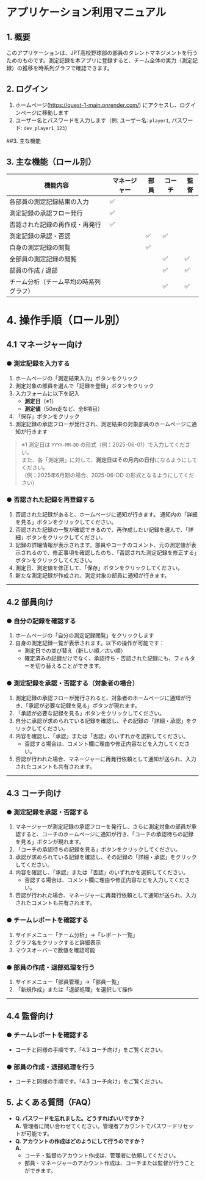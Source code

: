 # アプリケーション利用マニュアル

## 1. 概要
このアプリケーションは、JPT高校野球部の部員のタレントマネジメントを行うためのものです。測定記録を本アプリに登録すると、チーム全体の実力（測定記録）の推移を時系列グラフで確認できます。

## 2. ログイン
1. ホームページ(https://quest-1-main.onrender.com/) にアクセスし、ログインページに移動します
2. ユーザー名とパスワードを入力します（例: ユーザー名: `player1`, パスワード: `dev_player1_123`）

##3. 主な機能
## 3. 主な機能（ロール別）

| 機能内容                                   | マネージャー | 部員 | コーチ | 監督 |
|--------------------------------------------|--------------|------|--------|------|
| 各部員の測定記録結果の入力                 | ✅           |      |        |      |
| 測定記録の承認フロー発行                   | ✅           |      |        |      |
| 否認された記録の再作成・再発行             | ✅           |      |        |      |
| 測定記録の承認・否認                        |              | ✅   | ✅     |      |
| 自身の測定記録の閲覧                        |              | ✅   |     |   |
| 全部員の測定記録の閲覧                      |              |      | ✅     | ✅   |
| 部員の作成 / 退部                            |              |      | ✅     | ✅   |
| チーム分析（チーム平均の時系列グラフ）      |              |      | ✅     | ✅   |

# 4. 操作手順（ロール別）

##  4.1 マネージャー向け

### ● 測定記録を入力する

1. ホームページの「測定結果入力」ボタンをクリック
2. 測定対象の部員を選んで「記録を登録」ボタンをクリック
3. 入力フォームに以下を記入  
   - **測定日**（※1）  
   - **測定値**（50m走など、全8項目）  
4. 「保存」ボタンをクリック
5. 測定記録の承認フローが発行され、測定結果の対象部員のホームページに通知が行きます  
> ※1 測定日は `YYYY-MM-DD` の形式（例：2025-06-01）で入力してください。  
> また、各「測定期」に対して、**測定日はその月内の日付**になるようにしてください。  
> （例：2025年6月期の場合、2025-06-DD の形式となるようにしてください）

### ● 否認された記録を再登録する

1. 否認された記録があると、ホームページに通知が行きます。
  通知内の「詳細を見る」ボタンをクリックしてください。
2. 否認された記録の一覧が確認できるので、再作成したい記録を選んで、「詳細」ボタンをクリックしてください。
3. 記録の詳細情報が表示されます。部員やコーチのコメント、元の測定値が表示されるので、修正事項を確認したのち、「否認された測定記録を修正する」ボタンをクリックしてください。
4. 測定日、測定値を修正して、「保存」ボタンをクリックしてください。
5. 新たな測定記録が作成され、測定対象の部員に通知が行きます。

---

## 4.2 部員向け

### ● 自分の記録を確認する

1. ホームページの「自分の測定記録閲覧」をクリックします
2. 自身の測定記録一覧が表示されます。以下の操作が可能です：  
    - 測定日での並び替え（新しい順／古い順）
    - 確定済みの記録だけでなく、承認待ち・否認された記録にも、フィルターを切り替えることができます。

### ● 測定記録を承認・否認する（対象者の場合）

1. 測定記録の承認フローが発行されると、対象者のホームページに通知が行き、「承認が必要な記録を見る」ボタンが現れます。
2. 「承認が必要な記録を見る」ボタンをクリックしてください。
3. 自分に承認が求められている記録を確認し、その記録の「詳細・承認」をクリックしてください。
4. 内容を確認し、「承認」または「否認」のいずれかを選択してください。
   - 否認する場合は、コメント欄に理由や修正内容などを入力してください。
5. 否認が行われた場合、マネージャーに再発行依頼として通知が送られ、入力されたコメントも共有されます。

---

##  4.3 コーチ向け

### ● 測定記録を承認・否認する

1. マネージャーが測定記録の承認フローを発行し、さらに測定対象の部員が承認すると、コーチのホームページに通知が行き、「コーチの承認待ちの記録を見る」ボタンが現れます。
2. 「コーチの承認待ちの記録を見る」ボタンをクリックしてください。
3. 承認が求められている記録を確認し、その記録の「詳細・承認」をクリックしてください。
4. 内容を確認し、「承認」または「否認」のいずれかを選択してください。
   - 否認する場合は、コメント欄に理由や修正内容などを入力してください。
5. 否認が行われた場合、マネージャーに再発行依頼として通知が送られ、入力されたコメントも共有されます。

### ● チームレポートを確認する

1. サイドメニュー「チーム分析」→「レポート一覧」
2. グラフ名をクリックすると詳細表示
3. マウスオーバーで数値を確認可能

### ● 部員の作成・退部処理を行う

1. サイドメニュー「部員管理」→「部員一覧」
2. 「新規作成」または「退部処理」を選択して操作

---

##  4.4 監督向け

### ● チームレポートを確認する

- コーチと同様の手順です。「4.3 コーチ向け」をご覧ください。

### ● 部員の作成・退部処理を行う

- コーチと同様の手順です。「4.3 コーチ向け」をご覧ください。



## 5. よくある質問（FAQ）
- **Q. パスワードを忘れました。どうすればいいですか？**  
  **A.** 管理者に問い合わせてください。管理者アカウントでパスワードリセットが可能です。
- **Q. アカウントの作成はどのようにして行うのですか？**  
  **A.**  
  - コーチ・監督のアカウント作成は、管理者に依頼してください。  
  - 部員・マネージャーのアカウント作成は、コーチまたは監督が行うことができます。